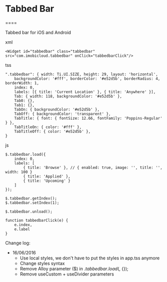 # Tabbed Bar
====

Tabbed bar for iOS and Android

xml

	<Widget id="tabbedbar" class="tabbedbar" src="com.imobicloud.tabbedbar" onClick="tabbedbarClick"/>

tss

	".tabbedbar": { width: Ti.UI.SIZE, height: 29, layout: 'horizontal', 
		backgroundColor: '#fff', borderColor: '#e52d5b', borderRadius: 4, borderWidth: 1, 
		index: 0, 
		labels: [{ title: 'Current Location' }, { title: 'Anywhere' }],
		Tab: { width: 118, backgroundColor: '#e52d5b' },
		Tab0: {},
		Tab1: {},
		TabOn: { backgroundColor: '#e52d5b' },
		TabOff: { backgroundColor: 'transparent' },
		TabTitle: { font: { fontSize: 12.66, fontFamily: 'Poppins-Regular' } },
		TabTitleOn: { color: '#fff' },
		TabTitleOff: { color: '#e52d5b' },
	}

js 

    $.tabbedbar.load({
        index: 0,
        labels: [
            { title: 'Browse' }, // { enabled: true, image: '', title: '', width: 100 }
            { title: 'Applied' },
            { title: 'Upcoming' }
        ]
    });

	$.tabbedbar.getIndex();
	$.tabbedbar.setIndex(1);
	
	$.tabbedbar.unload();
	
	function tabbedbarClick(e) {
		e.index,
		e.label
	}
	
Change log:

- 16/06/2016
	+ Use local styles, we don't have to put the styles in app.tss anymore
	+ Change styles syntax
	+ Remove Alloy parameter ($) in $.tabbedbar.load($, {});
	+ Remove useCustom + useDivider parameters
	
	
	
	
	
	